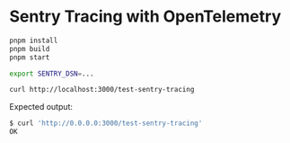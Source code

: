 # Sentry Tracing with OpenTelemetry

```bash
pnpm install
pnpm build
pnpm start

export SENTRY_DSN=...

curl http://localhost:3000/test-sentry-tracing
```

Expected output:

```bash
$ curl 'http://0.0.0.0:3000/test-sentry-tracing'
OK
```